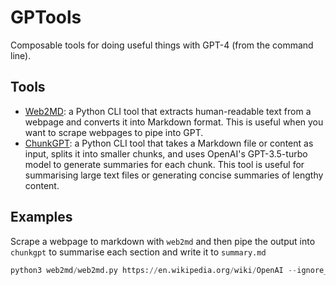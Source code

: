# GPTools
Composable tools for doing useful things with GPT-4 (from the command line).

## Tools

* [Web2MD](/web2md): a Python CLI tool that extracts human-readable text from a webpage and converts it into Markdown format. This is useful when you want to scrape webpages to pipe into GPT.
* [ChunkGPT](/chunkgpt): a Python CLI tool that takes a Markdown file or content as input, splits it into smaller chunks, and uses OpenAI's GPT-3.5-turbo model to generate summaries for each chunk. This tool is useful for summarising large text files or generating concise summaries of lengthy content.

## Examples

Scrape a webpage to markdown with `web2md` and then pipe the output into `chunkgpt` to summarise each section and write it to `summary.md`

```python
python3 web2md/web2md.py https://en.wikipedia.org/wiki/OpenAI --ignore_images | python3 chunkgpt/chunkgpt.py --chunk_size 500 --temperature 0.3 --max_tokens 500 --sys_message "You are Assistant who summarises any text" -o summary.md
```
